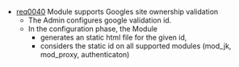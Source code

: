 * [req0040](https://github.com/DomainDrivenArchitecture/ddaRequirement/blob/master/en/requirements/req0040.md) Module supports Googles site ownership validation
  * The Admin configures google validation id.
  * In the configuration phase, the Module 
    * generates an static html file for the given id,
    * considers the static id on all supported modules (mod_jk, mod_proxy, authenticaton)
